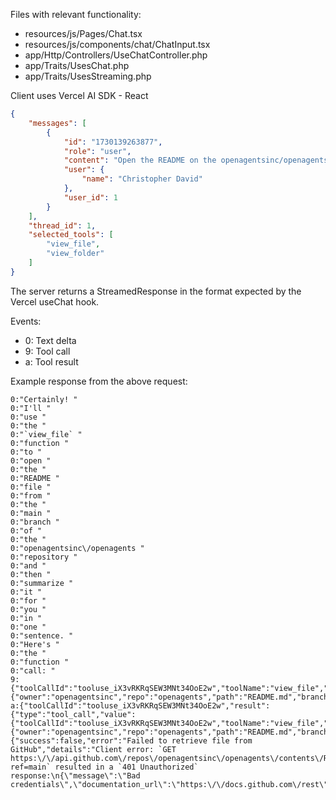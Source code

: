 Files with relevant functionality:

- resources/js/Pages/Chat.tsx
- resources/js/components/chat/ChatInput.tsx
- app/Http/Controllers/UseChatController.php
- app/Traits/UsesChat.php
- app/Traits/UsesStreaming.php

Client uses Vercel AI SDK - React

```json
{
    "messages": [
        {
            "id": "1730139263877",
            "role": "user",
            "content": "Open the README on the openagentsinc/openagents main branch and summarize in 1 sentence.",
            "user": {
                "name": "Christopher David"
            },
            "user_id": 1
        }
    ],
    "thread_id": 1,
    "selected_tools": [
        "view_file",
        "view_folder"
    ]
}
```

The server returns a StreamedResponse in the format expected by the Vercel useChat hook.

Events:
- 0: Text delta
- 9: Tool call
- a: Tool result

Example response from the above request:
```
0:"Certainly! "
0:"I'll "
0:"use "
0:"the "
0:"`view_file` "
0:"function "
0:"to "
0:"open "
0:"the "
0:"README "
0:"file "
0:"from "
0:"the "
0:"main "
0:"branch "
0:"of "
0:"the "
0:"openagentsinc\/openagents "
0:"repository "
0:"and "
0:"then "
0:"summarize "
0:"it "
0:"for "
0:"you "
0:"in "
0:"one "
0:"sentence. "
0:"Here's "
0:"the "
0:"function "
0:"call: "
9:{"toolCallId":"tooluse_iX3vRKRqSEW3MNt34OoE2w","toolName":"view_file","args":{"owner":"openagentsinc","repo":"openagents","path":"README.md","branch":"main"}}
a:{"toolCallId":"tooluse_iX3vRKRqSEW3MNt34OoE2w","result":{"type":"tool_call","value":{"toolCallId":"tooluse_iX3vRKRqSEW3MNt34OoE2w","toolName":"view_file","args":{"owner":"openagentsinc","repo":"openagents","path":"README.md","branch":"main"},"result":{"success":false,"error":"Failed to retrieve file from GitHub","details":"Client error: `GET https:\/\/api.github.com\/repos\/openagentsinc\/openagents\/contents\/README.md?ref=main` resulted in a `401 Unauthorized` response:\n{\"message\":\"Bad credentials\",\"documentation_url\":\"https:\/\/docs.github.com\/rest\",\"status\":\"401\"}\n"}}}}

```
